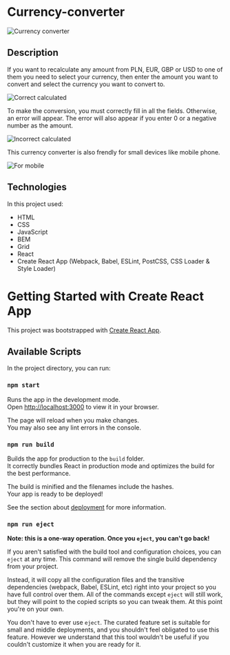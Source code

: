 # Currency-converter

![Currency converter](https://github.com/loca20/kalkulator-walut-react/blob/main/public/image%20for%20GitHub.jpg?raw=true)

## Description

If you want to recalculate any amount from PLN, EUR, GBP or USD to one of them you need to select your currency, then enter the amount you want to convert and select the currency you want to convert to.

![Correct calculated](https://github.com/loca20/kalkulator-walut-react/blob/main/public/correct.gif?raw=true)

To make the conversion, you must correctly fill in all the fields. Otherwise, an error will appear. The error will also appear if you enter 0 or a negative number as the amount.

![Incorrect calculated](https://github.com/loca20/kalkulator-walut-react/blob/main/public/incorrect.gif?raw=true)

This currency converter is also frendly for small devices like mobile phone. 

![For mobile](https://github.com/loca20/kalkulator-walut-react/blob/main/public/for%20mobile.gif?raw=true)


## Technologies

In this project used:
- HTML
- CSS
- JavaScript
- BEM
- Grid
- React
- Create React App (Webpack, Babel, ESLint, PostCSS, CSS Loader & Style Loader)

# Getting Started with Create React App

This project was bootstrapped with [Create React App](https://github.com/facebook/create-react-app).

## Available Scripts

In the project directory, you can run:

### `npm start`

Runs the app in the development mode.\
Open [http://localhost:3000](http://localhost:3000) to view it in your browser.

The page will reload when you make changes.\
You may also see any lint errors in the console.

### `npm run build`

Builds the app for production to the `build` folder.\
It correctly bundles React in production mode and optimizes the build for the best performance.

The build is minified and the filenames include the hashes.\
Your app is ready to be deployed!

See the section about [deployment](https://facebook.github.io/create-react-app/docs/deployment) for more information.

### `npm run eject`

**Note: this is a one-way operation. Once you `eject`, you can't go back!**

If you aren't satisfied with the build tool and configuration choices, you can `eject` at any time. This command will remove the single build dependency from your project.

Instead, it will copy all the configuration files and the transitive dependencies (webpack, Babel, ESLint, etc) right into your project so you have full control over them. All of the commands except `eject` will still work, but they will point to the copied scripts so you can tweak them. At this point you're on your own.

You don't have to ever use `eject`. The curated feature set is suitable for small and middle deployments, and you shouldn't feel obligated to use this feature. However we understand that this tool wouldn't be useful if you couldn't customize it when you are ready for it.
